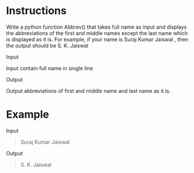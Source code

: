 # Instructions

Write a python function Abbrev() that takes full name as input and displays the abbreviations of the first and middle names except the last name which is displayed as it is. For example, if your name is Suraj Kumar Jaiswal , then the output should be S. K. Jaiswal

Input

Input contain full name in single line

Output

Output abbreviations of first and middle name and last name as it is.

# Example

Input

>Suraj Kumar Jaiswal

Output

>S. K. Jaiswal
